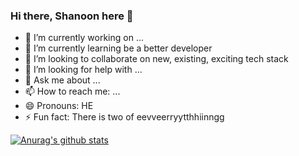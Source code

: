 ### Hi there, Shanoon here 👋

- 🔭 I’m currently working on ...
- 🌱 I’m currently learning be a better developer
- 👯 I’m looking to collaborate on new, existing, exciting tech stack
- 🤔 I’m looking for help with ...
- 💬 Ask me about ...
- 📫 How to reach me: ...
- 😄 Pronouns: HE
- ⚡ Fun fact: There is two of eevveerryytthhiinngg

[![Anurag's github stats](https://github-readme-stats.vercel.app/api?username=ishanoon&show_icons=true&theme=tokyonight&hide=commits)](https://github.com/anuraghazra/github-readme-stats)
